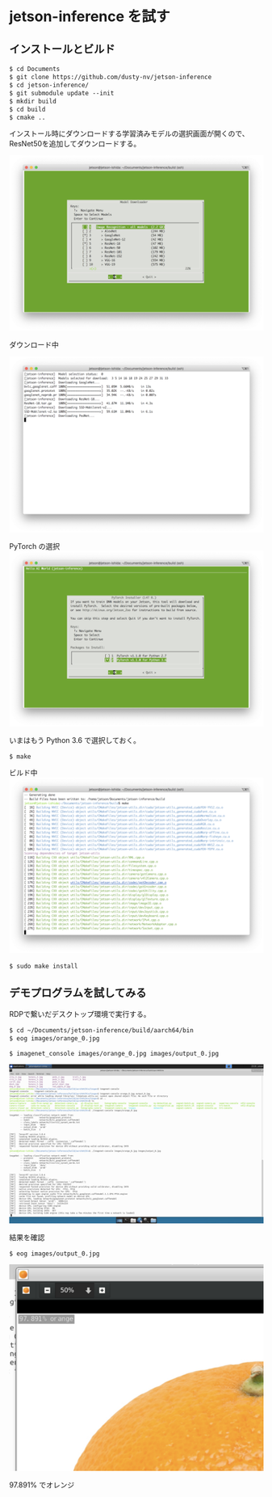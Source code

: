 # jetson-inference を試す

## インストールとビルド
```
$ cd Documents
$ git clone https://github.com/dusty-nv/jetson-inference
$ cd jetson-inference/
$ git submodule update --init
$ mkdir build
$ cd build
$ cmake ..
```

インストール時にダウンロードする学習済みモデルの選択画面が開くので、ResNet50を追加してダウンロードする。

![Model Downloader](images/jetson-inference-downloader.png)

ダウンロード中

![Downloading](images/jetson-inference-downloading.png)

PyTorch の選択
![PyTorch](images/jetson-inference-pytorch.png)

いまはもう Python 3.6 で選択しておく。

```
$ make
```

ビルド中
![make](images/jetson-inference-make.png)

```
$ sudo make install
```

## デモプログラムを試してみる

RDPで繋いだデスクトップ環境で実行する。

```
$ cd ~/Documents/jetson-inference/build/aarch64/bin
$ eog images/orange_0.jpg
```

```
$ imagenet_console images/orange_0.jpg images/output_0.jpg
```

![imagenet-console](images/jetson-inference-imagenet.png)

結果を確認
```
$ eog images/output_0.jpg
```

![imagenet-console](images/jetson-inference-output.png)

97.891% でオレンジ
